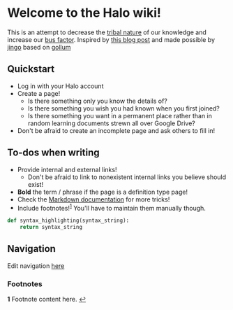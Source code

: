 # Welcome to the Halo wiki!

This is an attempt to decrease the [tribal nature](https://en.wikipedia.org/wiki/Tribal_knowledge) of our knowledge and increase our [bus factor](https://en.wikipedia.org/wiki/Bus_factor).  Inspired by [this blog post](https://blog.pusher.com/learnt-making-company-wiki/) and made possible by [jingo](https://github.com/claudioc/jingo) based on [gollum](https://github.com/gollum/gollum)

## Quickstart
 - Log in with your Halo account
 - Create a page!
   - Is there something only you know the details of?
   - Is there something you wish you had known when you first joined?
   - Is there something you want in a permanent place rather than in random learning documents strewn all over Google Drive?
 - Don't be afraid to create an incomplete page and ask others to fill in!
 
## To-dos when writing
 - Provide internal and external links!
   - Don't be afraid to link to nonexistent internal links you believe should exist!
 - **Bold** the term / phrase if the page is a definition type page!
 - Check the [Markdown documentation](http://daringfireball.net/projects/markdown/) for more tricks!
 - Include footnotes!<sup id="a1">[1](#f1)</sup>  You'll have to maintain them manually though.


```python
def syntax_highlighting(syntax_string):
    return syntax_string
```

## Navigation
Edit navigation [here](_sidebar)

 ### Footnotes
 <b id="f1">1</b> Footnote content here. [↩](#a1)